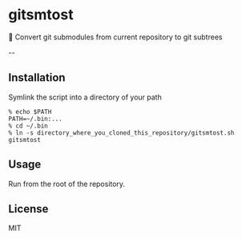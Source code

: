 # gitsmtost

:deciduous_tree: Convert git submodules from current repository to git subtrees

--

## Installation

Symlink the script into a directory of your path

```
% echo $PATH
PATH=~/.bin:...
% cd ~/.bin
% ln -s directory_where_you_cloned_this_repository/gitsmtost.sh gitsmtost
```

## Usage

Run from the root of the repository.

## License

MIT
